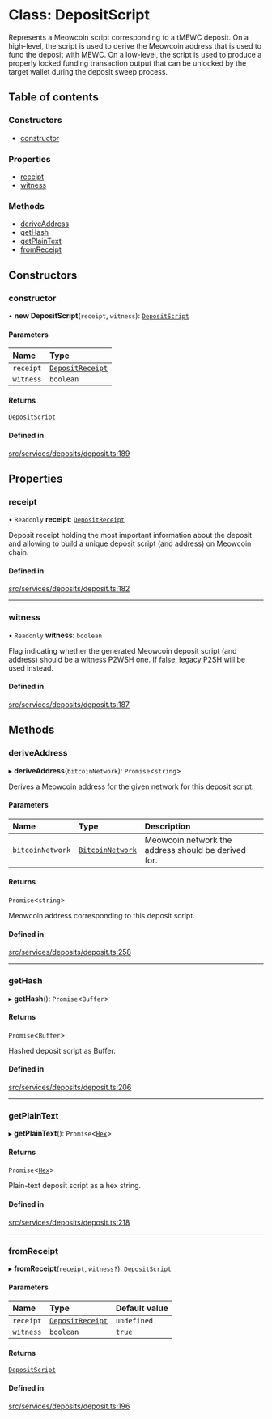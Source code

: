 # Class: DepositScript

Represents a Meowcoin script corresponding to a tMEWC deposit.
On a high-level, the script is used to derive the Meowcoin address that is
used to fund the deposit with MEWC. On a low-level, the script is used to
produce a properly locked funding transaction output that can be unlocked
by the target wallet during the deposit sweep process.

## Table of contents

### Constructors

- [constructor](DepositScript.md#constructor)

### Properties

- [receipt](DepositScript.md#receipt)
- [witness](DepositScript.md#witness)

### Methods

- [deriveAddress](DepositScript.md#deriveaddress)
- [getHash](DepositScript.md#gethash)
- [getPlainText](DepositScript.md#getplaintext)
- [fromReceipt](DepositScript.md#fromreceipt)

## Constructors

### constructor

• **new DepositScript**(`receipt`, `witness`): [`DepositScript`](DepositScript.md)

#### Parameters

| Name | Type |
| :------ | :------ |
| `receipt` | [`DepositReceipt`](../interfaces/DepositReceipt.md) |
| `witness` | `boolean` |

#### Returns

[`DepositScript`](DepositScript.md)

#### Defined in

[src/services/deposits/deposit.ts:189](https://github.com/zachchan105/tmewc/blob/main/typescript/src/services/deposits/deposit.ts#L189)

## Properties

### receipt

• `Readonly` **receipt**: [`DepositReceipt`](../interfaces/DepositReceipt.md)

Deposit receipt holding the most important information about the deposit
and allowing to build a unique deposit script (and address) on Meowcoin chain.

#### Defined in

[src/services/deposits/deposit.ts:182](https://github.com/zachchan105/tmewc/blob/main/typescript/src/services/deposits/deposit.ts#L182)

___

### witness

• `Readonly` **witness**: `boolean`

Flag indicating whether the generated Meowcoin deposit script (and address)
should be a witness P2WSH one. If false, legacy P2SH will be used instead.

#### Defined in

[src/services/deposits/deposit.ts:187](https://github.com/zachchan105/tmewc/blob/main/typescript/src/services/deposits/deposit.ts#L187)

## Methods

### deriveAddress

▸ **deriveAddress**(`bitcoinNetwork`): `Promise`\<`string`\>

Derives a Meowcoin address for the given network for this deposit script.

#### Parameters

| Name | Type | Description |
| :------ | :------ | :------ |
| `bitcoinNetwork` | [`BitcoinNetwork`](../enums/BitcoinNetwork-1.md) | Meowcoin network the address should be derived for. |

#### Returns

`Promise`\<`string`\>

Meowcoin address corresponding to this deposit script.

#### Defined in

[src/services/deposits/deposit.ts:258](https://github.com/zachchan105/tmewc/blob/main/typescript/src/services/deposits/deposit.ts#L258)

___

### getHash

▸ **getHash**(): `Promise`\<`Buffer`\>

#### Returns

`Promise`\<`Buffer`\>

Hashed deposit script as Buffer.

#### Defined in

[src/services/deposits/deposit.ts:206](https://github.com/zachchan105/tmewc/blob/main/typescript/src/services/deposits/deposit.ts#L206)

___

### getPlainText

▸ **getPlainText**(): `Promise`\<[`Hex`](Hex.md)\>

#### Returns

`Promise`\<[`Hex`](Hex.md)\>

Plain-text deposit script as a hex string.

#### Defined in

[src/services/deposits/deposit.ts:218](https://github.com/zachchan105/tmewc/blob/main/typescript/src/services/deposits/deposit.ts#L218)

___

### fromReceipt

▸ **fromReceipt**(`receipt`, `witness?`): [`DepositScript`](DepositScript.md)

#### Parameters

| Name | Type | Default value |
| :------ | :------ | :------ |
| `receipt` | [`DepositReceipt`](../interfaces/DepositReceipt.md) | `undefined` |
| `witness` | `boolean` | `true` |

#### Returns

[`DepositScript`](DepositScript.md)

#### Defined in

[src/services/deposits/deposit.ts:196](https://github.com/zachchan105/tmewc/blob/main/typescript/src/services/deposits/deposit.ts#L196)
